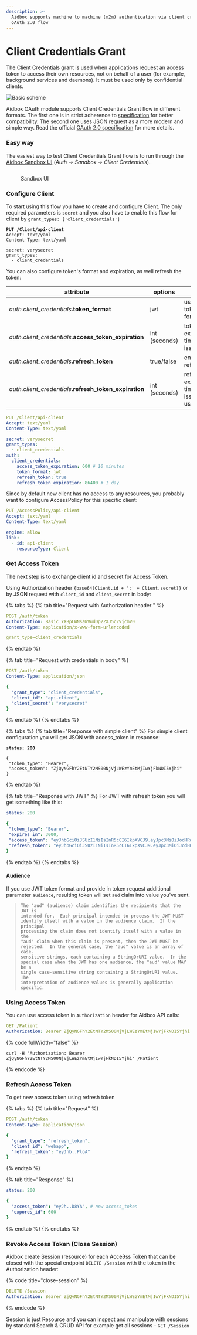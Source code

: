 ```yaml
---
description: >-
  Aidbox supports machine to machine (m2m) authentication via client credentials
  oAuth 2.0 flow
---
```


# Client Credentials Grant

The Client Credentials grant is used when applications request an access token to access their own resources, not on behalf of a user (for example, background services and daemons). It must be used only by confidential clients.

![Basic scheme](<../../../../.gitbook/assets/untitled-diagram (1).svg>)

Aidbox OAuth module supports Client Credentials Grant flow in different formats. The first one is in strict adherence to [specification](https://tools.ietf.org/html/rfc6749#section-4.4.2) for better compatibility. The second one uses JSON request as a more modern and simple way. Read the official [OAuth 2.0 specification](https://tools.ietf.org/html/rfc6749#section-4.4) for more details.

### Easy way

The easiest way to test Client Credentials Grant flow is to run through the [Aidbox Sandbox UI](client-credentials-grant.md#auth-sandbox) (_Auth -> Sandbox -> Client Credentials_).

<figure><img src="../../../.gitbook/assets/image%20(103).png" alt=""><figcaption><p>Sandbox UI</p></figcaption></figure>

### Configure Client

To start using this flow you have to create and configure Client. The only required parameters is `secret` and you also have to enable this flow for client by `grant_types: ['client_credentials']`

<pre class="language-yaml"><code class="lang-yaml"><strong>PUT /Client/api-client
</strong>Accept: text/yaml
Content-Type: text/yaml

secret: verysecret
grant_types:
  - client_credentials
</code></pre>

You can also configure token's format and expiration, as well refresh the token:

| attribute                                                 | options       | desc                                                    |
| --------------------------------------------------------- | ------------- | ------------------------------------------------------- |
| _auth.client\_credentials_**.token\_format**              | jwt           | use access token in jwt format                          |
| _auth.client\_credentials._**access\_token\_expiration**  | int (seconds) | token expiration time from issued at                    |
| _auth.client\_credentials_**.refresh\_token**             | true/false    | enable refresh\_token                                   |
| _auth.client\_credentials_**.refresh\_token\_expiration** | int (seconds) | refresh token expiration time from issued or last usage |

```yaml
PUT /Client/api-client
Accept: text/yaml
Content-Type: text/yaml

secret: verysecret
grant_types:
  - client_credentials
auth:
  client_credentials:
    access_token_expiration: 600 # 10 minutes
    token_format: jwt
    refresh_token: true
    refresh_token_expiration: 86400 # 1 day
```

Since by default new client has no access to any resources, you probably want to configure AccessPolicy for this specific client:

```yaml
PUT /AccessPolicy/api-client
Accept: text/yaml
Content-Type: text/yaml

engine: allow
link:
  - id: api-client
    resourceType: Client
```

### Get Access Token

The next step is to exchange client id and secret for Access Token.

Using Authorization header `{base64(Client.id + ':' + Client.secret)}` or by JSON request with `client_id` and `client_secret` in body:

{% tabs %}
{% tab title="Request with Authorization header " %}
```yaml
POST /auth/token
Authorization: Basic YXBpLWNsaWVudDp2ZXJ5c2VjcmV0
Content-Type: application/x-www-form-urlencoded

grant_type=client_credentials
```
{% endtab %}

{% tab title="Request with credentials in body" %}
```yaml
POST /auth/token
Content-Type: application/json

{
  "grant_type": "client_credentials",
  "client_id": "api-client",
  "client_secret": "verysecret"
}
```
{% endtab %}
{% endtabs %}

{% tabs %}
{% tab title="Response with simple client" %}
For simple client configuration you will get JSON with access\_token in response:

<pre class="language-yaml"><code class="lang-yaml"><strong>status: 200
</strong>
{
 "token_type": "Bearer",
 "access_token": "ZjQyNGFhY2EtNTY2MS00NjVjLWEzYmEtMjIwYjFkNDI5Yjhi"
} 
</code></pre>
{% endtab %}

{% tab title="Response with JWT" %}
For JWT with refresh token you will get something like this:

```yaml
status: 200

{
 "token_type": "Bearer",
 "expires_in": 3000,
 "access_token": "eyJhbGciOiJSUzI1NiIsInR5cCI6IkpXVCJ9.eyJpc3MiOiJodHRwOi8vbG9jYWxob3N0OjgwODEiLCJzdWIiOiJhdXRoLWNsaWVudCIsImlhdCI6MTU1NDQ3MDA3NCwianRpIjoiOWJlMTY1YzMtOTQzZS00NGU0LTkxMWEtYzk1OGY3MWRhMTdkIiwiYXVkIjoiaHR0cDovL3Jlc291cmNlLnNlcnZlci5jb20iLCJleHAiOjE1NTQ0NzMwNzR9.cR9N1Z-pKidENTrtYu5aVADRzAigZM6RvoFAzbeLkBecRcY03j4VVXnqRG1yJo744FvJ0qfetHQ2JTSQFxLrtQ",
 "refresh_token": "eyJhbGciOiJSUzI1NiIsInR5cCI6IkpXVCJ9.eyJpc3MiOiJodHRwOi8vbG9jYWxob3N0OjgwODEiLCJzdWIiOiJhdXRoLWNsaWVudCIsImp0aSI6IjliZTE2NWMzLTk0M2UtNDRlNC05MTFhLWM5NThmNzFkYTE3ZCIsInR5cCI6InJlZnJlc2gifQ.lsxtjkW0MVku4lh1W-vOEz-4wJjRN-Dkmbt2NpjezPAGj-z7FBGVyKVfH8Q0nY0smuvUnkXEAxajIb_zZdXQtw"
}
```
{% endtab %}
{% endtabs %}

#### Audience

If you use JWT token format and provide in token request additional parameter `audience`, resulting token will set `aud` claim into value you've sent.

> ```
> The "aud" (audience) claim identifies the recipients that the JWT is
> intended for.  Each principal intended to process the JWT MUST
> identify itself with a value in the audience claim.  If the principal
> processing the claim does not identify itself with a value in the
> "aud" claim when this claim is present, then the JWT MUST be
> rejected.  In the general case, the "aud" value is an array of case-
> sensitive strings, each containing a StringOrURI value.  In the
> special case when the JWT has one audience, the "aud" value MAY be a
> single case-sensitive string containing a StringOrURI value.  The
> interpretation of audience values is generally application specific.
> ```

### Using Access Token

You can use access token in `Authorization` header for Aidbox API calls:

```yaml
GET /Patient
Authorization: Bearer ZjQyNGFhY2EtNTY2MS00NjVjLWEzYmEtMjIwYjFkNDI5Yjhi
```

{% code fullWidth="false" %}
```
curl -H 'Authorization: Bearer ZjQyNGFhY2EtNTY2MS00NjVjLWEzYmEtMjIwYjFkNDI5Yjhi' /Patient
```
{% endcode %}

### Refresh Access Token

To get new access token using refresh token

{% tabs %}
{% tab title="Request" %}
```yaml
POST /auth/token
Content-Type: application/json

{
  "grant_type": "refresh_token",
  "client_id": "webapp",
  "refresh_token": "eyJhb..PloA"
}
```
{% endtab %}

{% tab title="Response" %}
```yaml
status: 200

{
  "access_token": "eyJh..D8YA", # new access_token
  "expores_id": 600
}
```
{% endtab %}
{% endtabs %}

### Revoke Access Token (Close Session)

Aidbox create Session (resource) for each Acce∂ss Token that can be closed with the special endpoint `DELETE /Session` with the token in the Authorization header:

{% code title="close-session" %}
```yaml
DELETE /Session
Authorization: Bearer ZjQyNGFhY2EtNTY2MS00NjVjLWEzYmEtMjIwYjFkNDI5Yjhi
```
{% endcode %}

Session is just Resource and you can inspect and manipulate with sessions by standard Search & CRUD API for example get all sessions - `GET /Session`
